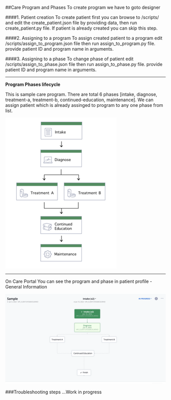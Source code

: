 ##Care Program and Phases
To create program we have to goto designer

####1. Patient creation
To create patient first you can browse to /scripts/ and edit the create_patient.json file by providing data,
then run create_patient.py file. If patient is already created you can skip this step.


####2. Assigning to a program
To assign created patient to a program edit /scripts/assign_to_program.json file then run assign_to_program.py file.
provide patient ID and program name in arguments.

####3. Assigning to a phase
To change phase of patient edit /scripts/assign_to_phase.json file then run assign_to_phase.py file.
provide patient ID and program name in arguments.

---
**Program Phases lifecycle**

This is sample care program. There are total 6 phases [intake, diagnose, treatment-a, treatment-b, continued-education, maintenance].
We can assign patient which is already assinged to program to any one phase from list. 


![ProgramPhases](static/program_phases.png)

---
On Care Portal You can see the program and phase in patient profile - General Information 


![ProgramPhases](static/program_phases_UI.png)

###Troubleshooting steps 
...Work in progress
